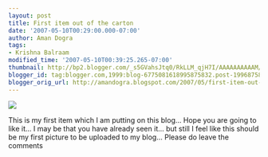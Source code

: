 ```yaml
---
layout: post
title: First item out of the carton
date: '2007-05-10T00:29:00.000-07:00'
author: Aman Dogra
tags:
- Krishna Balraam
modified_time: '2007-05-10T00:39:25.265-07:00'
thumbnail: http://bp2.blogger.com/_s5GVahsJtq0/RkLLM_qjH7I/AAAAAAAAAAM/gXrQNgio1cI/s72-c/KrishnaBalram.jpg
blogger_id: tag:blogger.com,1999:blog-6775081618995875832.post-1996875853081798674
blogger_orig_url: http://amandogra.blogspot.com/2007/05/first-item-out-of-carton.html
---
```


[![](http://bp2.blogger.com/_s5GVahsJtq0/RkLLM_qjH7I/AAAAAAAAAAM/gXrQNgio1cI/s320/KrishnaBalram.jpg)](http://bp2.blogger.com/_s5GVahsJtq0/RkLLM_qjH7I/AAAAAAAAAAM/gXrQNgio1cI/s1600-h/KrishnaBalram.jpg)

This is my first item which I am putting on this blog... Hope you are
going to like it... I may be that you have already seen it... but still
I feel like this should be my first picture to be uploaded to my blog...
Please do leave the comments
